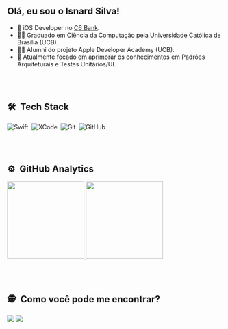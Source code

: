 ## Olá, eu sou o Isnard Silva!

- 🔭 iOS Developer no [C6 Bank](https://www.c6bank.com.br).
- 🧑‍🎓 Graduado em Ciência da Computação pela Universidade Católica de Brasília (UCB).
- 👨‍💻 Alumni do projeto Apple Developer Academy (UCB).
- 🌱 Atualmente focado em aprimorar os conhecimentos em Padrões Arquiteturais e Testes Unitários/UI.

<br><br>

## 🛠 &nbsp;Tech Stack
![Swift](https://img.shields.io/badge/-Swift-05122A?style=flat&logo=swift)&nbsp;
![XCode](https://img.shields.io/badge/-Xcode-05122A?style=flat&logo=xcode)&nbsp;
![Git](https://img.shields.io/badge/-Git-05122A?style=flat&logo=git)&nbsp;
![GitHub](https://img.shields.io/badge/-GitHub-05122A?style=flat&logo=github)&nbsp;


<br><br>

## ⚙️ &nbsp;GitHub Analytics

<div>
<a href="https://github.com/isnardsilva">
  <img height="180em" src="https://github-readme-stats-eight-theta.vercel.app/api?username=isnardsilva&show_icons=true&theme=algolia&count_private=true"/>
  <img height="180em" src="https://github-readme-stats-eight-theta.vercel.app/api/top-langs/?username=isnardsilva&layout=compact&langs_count=8&theme=algolia&include_all_commits=true&count_private=true"/>
</a>
</div>


<br><br>

## 🕵️ &nbsp;Como você pode me encontrar?
<div> 
  <a href="https://www.linkedin.com/in/isnardsilva" target="_blank"><img src="https://img.shields.io/badge/-LinkedIn-%230077B5?style=for-the-badge&logo=linkedin&logoColor=white" target="_blank"></a>
  <a href="https://medium.com/@isnardsilva" target="_blank"><img src="https://img.shields.io/badge/Medium-12100E?style=for-the-badge&logo=medium&logoColor=white" target="_blank"></a>
</div>
